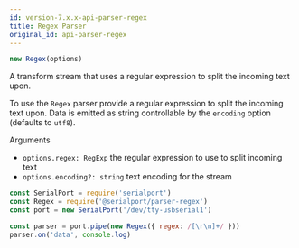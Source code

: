 ```yaml
---
id: version-7.x.x-api-parser-regex
title: Regex Parser
original_id: api-parser-regex
---
```

```typescript
new Regex(options)
```
A transform stream that uses a regular expression to split the incoming text upon.

To use the `Regex` parser provide a regular expression to split the incoming text upon. Data is emitted as string controllable by the `encoding` option (defaults to `utf8`).

Arguments
- `options.regex: RegExp` the regular expression to use to split incoming text
- `options.encoding?: string` text encoding for the stream

```js
const SerialPort = require('serialport')
const Regex = require('@serialport/parser-regex')
const port = new SerialPort('/dev/tty-usbserial1')

const parser = port.pipe(new Regex({ regex: /[\r\n]+/ }))
parser.on('data', console.log)
```
